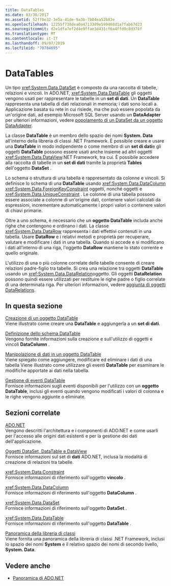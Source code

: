 ```yaml
---
title: DataTables
ms.date: 03/30/2017
ms.assetid: 52ff0e32-3e5a-41de-9a3b-7b04ea52b83e
ms.openlocfilehash: 12255f738dea0a4713389e599468d1a7fab67d23
ms.sourcegitcommit: d2e1dfa7ef2d4e9ffae3d431cf6a4ffd9c8d378f
ms.translationtype: MT
ms.contentlocale: it-IT
ms.lasthandoff: 09/07/2019
ms.locfileid: "70784695"
---
```

# <a name="datatables"></a>DataTables
Un tipo <xref:System.Data.DataSet> è composto da una raccolta di tabelle, relazioni e vincoli. In ADO.NET, <xref:System.Data.DataTable> gli oggetti vengono usati per rappresentare le tabelle in un **set di dati**. Un **DataTable** rappresenta una tabella di dati relazionali in memoria; i dati sono locali a. Applicazione basata su rete in cui risiede, ma che può essere popolata da un'origine dati, ad esempio Microsoft SQL Server usando un **DataAdapter** per ulteriori informazioni, vedere [popolamento di un DataSet da un oggetto DataAdapter](../populating-a-dataset-from-a-dataadapter.md).  
  
 La classe **DataTable** è un membro dello spazio dei nomi **System. Data** all'interno della libreria di classi .NET Framework. È possibile creare e usare una **DataTable** in modo indipendente o come membro di un **set di dati**e gli oggetti **DataTable** possono essere usati anche insieme ad altri oggetti <xref:System.Data.DataView>.NET Framework, tra cui. È possibile accedere alla raccolta di tabelle in un **set di dati** tramite la proprietà **Tables** dell'oggetto **DataSet** .  
  
 Lo schema o struttura di una tabella è rappresentato da colonne e vincoli. Si definisce lo schema di una **DataTable** usando <xref:System.Data.DataColumn> <xref:System.Data.ForeignKeyConstraint> oggetti, nonché oggetti e <xref:System.Data.UniqueConstraint> . Le colonne di una tabella possono essere associate a colonne di un'origine dati, contenere valori calcolati da espressioni, incrementare automaticamente i propri valori o contenere valori di chiavi primarie.  
  
 Oltre a uno schema, è necessario che un **oggetto DataTable** includa anche righe che contengono e ordinano i dati. La classe <xref:System.Data.DataRow> rappresenta i dati effettivi contenuti in una tabella. Usare **DataRow** e i relativi metodi e proprietà per recuperare, valutare e modificare i dati in una tabella. Quando si accede e si modificano i dati all'interno di una riga, l'oggetto **DataRow** mantiene lo stato corrente e quello originale.  
  
 L'utilizzo di una o più colonne correlate delle tabelle consente di creare relazioni padre-figlio tra tabelle. Si crea una relazione tra oggetti **DataTable** usando un <xref:System.Data.DataRelation>oggetto. Gli oggetti **DataRelation** possono quindi essere utilizzati per restituire le righe padre o figlio correlate di una determinata riga. Per ulteriori informazioni, vedere [aggiunta di oggetti DataRelations](adding-datarelations.md).  
  
## <a name="in-this-section"></a>In questa sezione  
 [Creazione di un oggetto DataTable](creating-a-datatable.md)  
 Viene illustrato come creare una **DataTable** e aggiungerla a un **set di dati**.  
  
 [Definizione dello schema DataTable](datatable-schema-definition.md)  
 Vengono fornite informazioni sulla creazione e sull'utilizzo di oggetti e vincoli **DataColumn** .  
  
 [Manipolazione di dati in un oggetto DataTable](manipulating-data-in-a-datatable.md)  
 Viene spiegato come aggiungere, modificare ed eliminare i dati di una tabella Viene illustrato come utilizzare gli eventi **DataTable** per esaminare le modifiche apportate ai dati nella tabella.  
  
 [Gestione di eventi DataTable](handling-datatable-events.md)  
 Fornisce informazioni sugli eventi disponibili per l'utilizzo con un **oggetto DataTable**, inclusi gli eventi quando vengono modificati i valori di colonna e le righe vengono aggiunte o eliminate.  
  
## <a name="related-sections"></a>Sezioni correlate  
 [ADO.NET](../index.md)  
 Vengono descritti l'architettura e i componenti di ADO.NET e come usarli per l'accesso alle origini dati esistenti e per la gestione dei dati dell'applicazione.  
  
 [Oggetti DataSet, DataTable e DataView](index.md)  
 Fornisce informazioni sul set di **dati** ADO.NET, inclusa la modalità di creazione di relazioni tra tabelle.  
  
 <xref:System.Data.Constraint>  
 Fornisce informazioni di riferimento sull'oggetto **vincolo** .  
  
 <xref:System.Data.DataColumn>  
 Fornisce informazioni di riferimento sull'oggetto **DataColumn** .  
  
 <xref:System.Data.DataSet>  
 Fornisce informazioni di riferimento sull'oggetto **DataSet** .  
  
 <xref:System.Data.DataTable>  
 Fornisce informazioni di riferimento sull'oggetto **DataTable** .  
  
 [Panoramica della libreria di classi](../../../../standard/class-library-overview.md)  
 Viene fornita una panoramica della libreria di classi .NET Framework, inclusi lo spazio dei nomi **System** e il relativo spazio dei nomi di secondo livello, **System. Data**.  
  
## <a name="see-also"></a>Vedere anche

- [Panoramica di ADO.NET](../ado-net-overview.md)
